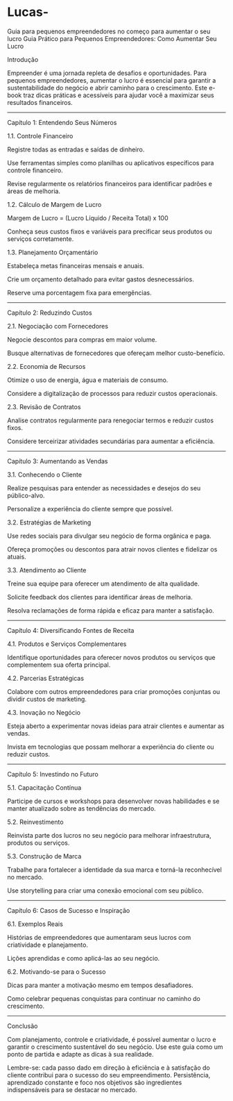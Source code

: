 # Lucas-
Guia para pequenos empreendedores no começo para aumentar o seu lucro
Guia Prático para Pequenos Empreendedores: Como Aumentar Seu Lucro

Introdução

Empreender é uma jornada repleta de desafios e oportunidades. Para pequenos empreendedores, aumentar o lucro é essencial para garantir a sustentabilidade do negócio e abrir caminho para o crescimento. Este e-book traz dicas práticas e acessíveis para ajudar você a maximizar seus resultados financeiros.


---

Capítulo 1: Entendendo Seus Números

1.1. Controle Financeiro

Registre todas as entradas e saídas de dinheiro.

Use ferramentas simples como planilhas ou aplicativos específicos para controle financeiro.

Revise regularmente os relatórios financeiros para identificar padrões e áreas de melhoria.


1.2. Cálculo de Margem de Lucro

Margem de Lucro = (Lucro Líquido / Receita Total) x 100

Conheça seus custos fixos e variáveis para precificar seus produtos ou serviços corretamente.


1.3. Planejamento Orçamentário

Estabeleça metas financeiras mensais e anuais.

Crie um orçamento detalhado para evitar gastos desnecessários.

Reserve uma porcentagem fixa para emergências.



---

Capítulo 2: Reduzindo Custos

2.1. Negociação com Fornecedores

Negocie descontos para compras em maior volume.

Busque alternativas de fornecedores que ofereçam melhor custo-benefício.


2.2. Economia de Recursos

Otimize o uso de energia, água e materiais de consumo.

Considere a digitalização de processos para reduzir custos operacionais.


2.3. Revisão de Contratos

Analise contratos regularmente para renegociar termos e reduzir custos fixos.

Considere terceirizar atividades secundárias para aumentar a eficiência.



---

Capítulo 3: Aumentando as Vendas

3.1. Conhecendo o Cliente

Realize pesquisas para entender as necessidades e desejos do seu público-alvo.

Personalize a experiência do cliente sempre que possível.


3.2. Estratégias de Marketing

Use redes sociais para divulgar seu negócio de forma orgânica e paga.

Ofereça promoções ou descontos para atrair novos clientes e fidelizar os atuais.


3.3. Atendimento ao Cliente

Treine sua equipe para oferecer um atendimento de alta qualidade.

Solicite feedback dos clientes para identificar áreas de melhoria.

Resolva reclamações de forma rápida e eficaz para manter a satisfação.



---

Capítulo 4: Diversificando Fontes de Receita

4.1. Produtos e Serviços Complementares

Identifique oportunidades para oferecer novos produtos ou serviços que complementem sua oferta principal.


4.2. Parcerias Estratégicas

Colabore com outros empreendedores para criar promoções conjuntas ou dividir custos de marketing.


4.3. Inovação no Negócio

Esteja aberto a experimentar novas ideias para atrair clientes e aumentar as vendas.

Invista em tecnologias que possam melhorar a experiência do cliente ou reduzir custos.



---

Capítulo 5: Investindo no Futuro

5.1. Capacitação Contínua

Participe de cursos e workshops para desenvolver novas habilidades e se manter atualizado sobre as tendências do mercado.


5.2. Reinvestimento

Reinvista parte dos lucros no seu negócio para melhorar infraestrutura, produtos ou serviços.


5.3. Construção de Marca

Trabalhe para fortalecer a identidade da sua marca e torná-la reconhecível no mercado.

Use storytelling para criar uma conexão emocional com seu público.



---

Capítulo 6: Casos de Sucesso e Inspiração

6.1. Exemplos Reais

Histórias de empreendedores que aumentaram seus lucros com criatividade e planejamento.

Lições aprendidas e como aplicá-las ao seu negócio.


6.2. Motivando-se para o Sucesso

Dicas para manter a motivação mesmo em tempos desafiadores.

Como celebrar pequenas conquistas para continuar no caminho do crescimento.



---

Conclusão

Com planejamento, controle e criatividade, é possível aumentar o lucro e garantir o crescimento sustentável do seu negócio. Use este guia como um ponto de partida e adapte as dicas à sua realidade.

Lembre-se: cada passo dado em direção à eficiência e à satisfação do cliente contribui para o sucesso do seu empreendimento. Persistência, aprendizado constante e foco nos objetivos são ingredientes indispensáveis para se destacar no mercado.


